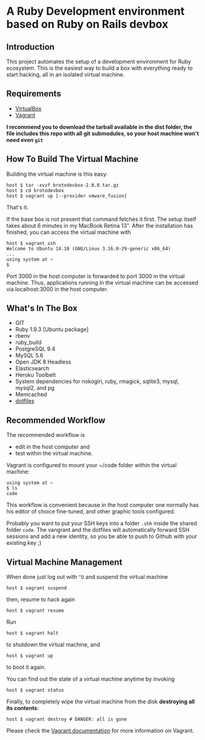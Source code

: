 # A Ruby Development environment based on Ruby on Rails devbox

## Introduction

This project automates the setup of a development environment for Ruby ecosystem. This is the easiest way to build a box with everything ready to start hacking, all in an isolated virtual machine.

## Requirements

* [VirtualBox](https://www.virtualbox.org)
* [Vagrant](http://vagrantup.com)

**I recommend you to download the tarball available in the dist folder, the file includes this repo with all git submodules, so your host machine won't need even `git`**

## How To Build The Virtual Machine

Building the virtual machine is this easy:

    host $ tar -xvzf brotodevbox-2.0.0.tar.gz
    host $ cd brotodevbox
    host $ vagrant up [--provider vmware_fusion]

That's it.

If the base box is not present that command fetches it first. The setup itself takes about 6 minutes in my MacBook Retina 13". After the installation has finished, you can access the virtual machine with

    host $ vagrant ssh
    Welcome to Ubuntu 14.10 (GNU/Linux 3.16.0-29-generic x86_64)
    ...
    using system at ~ 
    $

Port 3000 in the host computer is forwarded to port 3000 in the virtual machine. Thus, applications running in the virtual machine can be accessed via localhost:3000 in the host computer.

## What's In The Box

- GIT
- Ruby 1.9.3 [Ubuntu package]
- rbenv
- ruby\_build
- PostgreSQL 9.4
- MySQL 5.6
- Open JDK 8 Headless
- Elasticsearch
- Heroku Toolbelt
- System dependencies for nokogiri, ruby, rmagick, sqlite3, mysql, mysql2, and pg
- Memcached
- [dotfiles](https://github.com/brennovich/dotfiles)

## Recommended Workflow

The recommended workflow is

* edit in the host computer and
* test within the virtual machine.

Vagrant is configured to mount your ~/code folder within the virtual machine:

    using system at ~ 
    $ ls
    code

This workflow is convenient because in the host computer one normally has his editor of choice fine-tuned, and other graphic tools configured.

Probably you want to put your SSH keys into a folder `.shh` inside the shared folder `code`. The vangrant and the dotfiles will automatically forward SSH sessions and add a new identity, so you be able to push to Github with your existing key ;)

## Virtual Machine Management

When done just log out with `^D` and suspend the virtual machine

    host $ vagrant suspend

then, resume to hack again

    host $ vagrant resume

Run

    host $ vagrant halt

to shutdown the virtual machine, and

    host $ vagrant up

to boot it again.

You can find out the state of a virtual machine anytime by invoking

    host $ vagrant status

Finally, to completely wipe the virtual machine from the disk **destroying all its contents**:

    host $ vagrant destroy # DANGER: all is gone

Please check the [Vagrant documentation](http://vagrantup.com/v1/docs/index.html) for more information on Vagrant.
